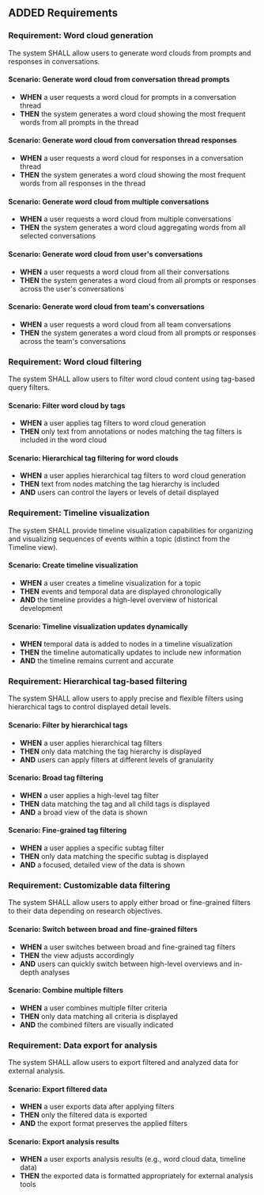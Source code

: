 ## ADDED Requirements

### Requirement: Word cloud generation
The system SHALL allow users to generate word clouds from prompts and responses in conversations.

#### Scenario: Generate word cloud from conversation thread prompts
- **WHEN** a user requests a word cloud for prompts in a conversation thread
- **THEN** the system generates a word cloud showing the most frequent words from all prompts in the thread

#### Scenario: Generate word cloud from conversation thread responses
- **WHEN** a user requests a word cloud for responses in a conversation thread
- **THEN** the system generates a word cloud showing the most frequent words from all responses in the thread

#### Scenario: Generate word cloud from multiple conversations
- **WHEN** a user requests a word cloud from multiple conversations
- **THEN** the system generates a word cloud aggregating words from all selected conversations

#### Scenario: Generate word cloud from user's conversations
- **WHEN** a user requests a word cloud from all their conversations
- **THEN** the system generates a word cloud from all prompts or responses across the user's conversations

#### Scenario: Generate word cloud from team's conversations
- **WHEN** a user requests a word cloud from all team conversations
- **THEN** the system generates a word cloud from all prompts or responses across the team's conversations

### Requirement: Word cloud filtering
The system SHALL allow users to filter word cloud content using tag-based query filters.

#### Scenario: Filter word cloud by tags
- **WHEN** a user applies tag filters to word cloud generation
- **THEN** only text from annotations or nodes matching the tag filters is included in the word cloud

#### Scenario: Hierarchical tag filtering for word clouds
- **WHEN** a user applies hierarchical tag filters to word cloud generation
- **THEN** text from nodes matching the tag hierarchy is included
- **AND** users can control the layers or levels of detail displayed

### Requirement: Timeline visualization
The system SHALL provide timeline visualization capabilities for organizing and visualizing sequences of events within a topic (distinct from the Timeline view).

#### Scenario: Create timeline visualization
- **WHEN** a user creates a timeline visualization for a topic
- **THEN** events and temporal data are displayed chronologically
- **AND** the timeline provides a high-level overview of historical development

#### Scenario: Timeline visualization updates dynamically
- **WHEN** temporal data is added to nodes in a timeline visualization
- **THEN** the timeline automatically updates to include new information
- **AND** the timeline remains current and accurate

### Requirement: Hierarchical tag-based filtering
The system SHALL allow users to apply precise and flexible filters using hierarchical tags to control displayed detail levels.

#### Scenario: Filter by hierarchical tags
- **WHEN** a user applies hierarchical tag filters
- **THEN** only data matching the tag hierarchy is displayed
- **AND** users can apply filters at different levels of granularity

#### Scenario: Broad tag filtering
- **WHEN** a user applies a high-level tag filter
- **THEN** data matching the tag and all child tags is displayed
- **AND** a broad view of the data is shown

#### Scenario: Fine-grained tag filtering
- **WHEN** a user applies a specific subtag filter
- **THEN** only data matching the specific subtag is displayed
- **AND** a focused, detailed view of the data is shown

### Requirement: Customizable data filtering
The system SHALL allow users to apply either broad or fine-grained filters to their data depending on research objectives.

#### Scenario: Switch between broad and fine-grained filters
- **WHEN** a user switches between broad and fine-grained tag filters
- **THEN** the view adjusts accordingly
- **AND** users can quickly switch between high-level overviews and in-depth analyses

#### Scenario: Combine multiple filters
- **WHEN** a user combines multiple filter criteria
- **THEN** only data matching all criteria is displayed
- **AND** the combined filters are visually indicated

### Requirement: Data export for analysis
The system SHALL allow users to export filtered and analyzed data for external analysis.

#### Scenario: Export filtered data
- **WHEN** a user exports data after applying filters
- **THEN** only the filtered data is exported
- **AND** the export format preserves the applied filters

#### Scenario: Export analysis results
- **WHEN** a user exports analysis results (e.g., word cloud data, timeline data)
- **THEN** the exported data is formatted appropriately for external analysis tools

